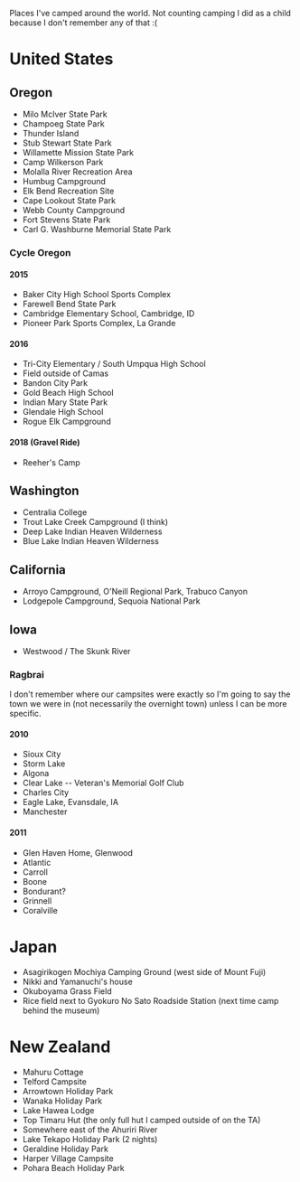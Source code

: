Places I've camped around the world. Not counting camping I did as a child because I don't remember any of that :(

# United States

## Oregon
* Milo McIver State Park
* Champoeg State Park
* Thunder Island
* Stub Stewart State Park
* Willamette Mission State Park
* Camp Wilkerson Park
* Molalla River Recreation Area
* Humbug Campground
* Elk Bend Recreation Site
* Cape Lookout State Park
* Webb County Campground
* Fort Stevens State Park
* Carl G. Washburne Memorial State Park

### Cycle Oregon
#### 2015
* Baker City High School Sports Complex
* Farewell Bend State Park
* Cambridge Elementary School, Cambridge, ID
* Pioneer Park Sports Complex, La Grande

#### 2016
* Tri-City Elementary / South Umpqua High School
* Field outside of Camas
* Bandon City Park
* Gold Beach High School
* Indian Mary State Park
* Glendale High School
* Rogue Elk Campground

#### 2018 (Gravel Ride)

* Reeher's Camp

## Washington

* Centralia College
* Trout Lake Creek Campground (I think)
* Deep Lake Indian Heaven Wilderness
* Blue Lake Indian Heaven Wilderness

## California

* Arroyo Campground, O'Neill Regional Park, Trabuco Canyon
* Lodgepole Campground, Sequoia National Park

## Iowa

* Westwood / The Skunk River

### Ragbrai

I don't remember where our campsites were exactly so I'm going to say the town we were in (not necessarily the overnight town) unless I can be more specific.

#### 2010
 
* Sioux City
* Storm Lake
* Algona
* Clear Lake -- Veteran's Memorial Golf Club
* Charles City
* Eagle Lake, Evansdale, IA
* Manchester

#### 2011

* Glen Haven Home, Glenwood
* Atlantic
* Carroll
* Boone
* Bondurant?
* Grinnell
* Coralville

# Japan

* Asagirikogen Mochiya Camping Ground (west side of Mount Fuji)
* Nikki and Yamanuchi's house
* Okuboyama Grass Field
* Rice field next to Gyokuro No Sato Roadside Station (next time camp behind the museum)


# New Zealand

* Mahuru Cottage
* Telford Campsite
* Arrowtown Holiday Park
* Wanaka Holiday Park
* Lake Hawea Lodge
* Top Timaru Hut (the only full hut I camped outside of on the TA)
* Somewhere east of the Ahuriri River
* Lake Tekapo Holiday Park (2 nights)
* Geraldine Holiday Park
* Harper Village Campsite
* Pohara Beach Holiday Park

